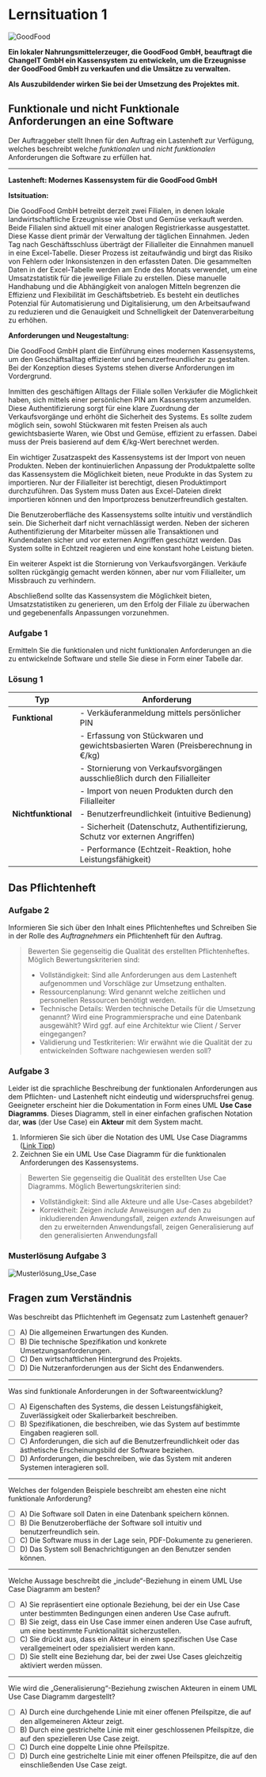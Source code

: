 # Lernsituation 1

![GoodFood](images/goodfoodbanner.jpg)

 **Ein lokaler Nahrungsmittelerzeuger, die GoodFood GmbH, beauftragt die ChangeIT GmbH ein Kassensystem zu entwickeln, um die Erzeugnisse der GoodFood GmbH zu verkaufen und die Umsätze zu verwalten.**
 
 **Als Auszubildender wirken Sie bei der Umsetzung des Projektes mit.**

## Funktionale und nicht Funktionale Anforderungen an eine Software

<!--ls1aufgabe1-->

Der Auftraggeber stellt Ihnen für den Auftrag ein Lastenheft zur Verfügung, welches beschreibt welche _funktionalen_ und _nicht funktionalen_ Anforderungen die Software zu erfüllen hat.

---

**Lastenheft: Modernes Kassensystem für die GoodFood GmbH**

**Istsituation:**

Die GoodFood GmbH betreibt derzeit zwei Filialen, in denen lokale landwirtschaftliche Erzeugnisse wie Obst und Gemüse verkauft werden. Beide Filialen sind aktuell mit einer analogen Registrierkasse ausgestattet. Diese Kasse dient primär der Verwaltung der täglichen Einnahmen. Jeden Tag nach Geschäftsschluss überträgt der Filialleiter die Einnahmen manuell in eine Excel-Tabelle. Dieser Prozess ist zeitaufwändig und birgt das Risiko von Fehlern oder Inkonsistenzen in den erfassten Daten. Die gesammelten Daten in der Excel-Tabelle werden am Ende des Monats verwendet, um eine Umsatzstatistik für die jeweilige Filiale zu erstellen. Diese manuelle Handhabung und die Abhängigkeit von analogen Mitteln begrenzen die Effizienz und Flexibilität im Geschäftsbetrieb. Es besteht ein deutliches Potenzial für Automatisierung und Digitalisierung, um den Arbeitsaufwand zu reduzieren und die Genauigkeit und Schnelligkeit der Datenverarbeitung zu erhöhen.

**Anforderungen und Neugestaltung:**

Die GoodFood GmbH plant die Einführung eines modernen Kassensystems, um den Geschäftsalltag effizienter und benutzerfreundlicher zu gestalten. Bei der Konzeption dieses Systems stehen diverse Anforderungen im Vordergrund.

Inmitten des geschäftigen Alltags der Filiale sollen Verkäufer die Möglichkeit haben, sich mittels einer persönlichen PIN am Kassensystem anzumelden. Diese Authentifizierung sorgt für eine klare Zuordnung der Verkaufsvorgänge und erhöht die Sicherheit des Systems. Es sollte zudem möglich sein, sowohl Stückwaren mit festen Preisen als auch gewichtsbasierte Waren, wie Obst und Gemüse, effizient zu erfassen. Dabei muss der Preis basierend auf dem €/kg-Wert berechnet werden.

Ein wichtiger Zusatzaspekt des Kassensystems ist der Import von neuen Produkten. Neben der kontinuierlichen Anpassung der Produktpalette sollte das Kassensystem die Möglichkeit bieten, neue Produkte in das System zu importieren. Nur der Filialleiter ist berechtigt, diesen Produktimport durchzuführen. Das System muss Daten aus Excel-Dateien direkt importieren können und den Importprozess benutzerfreundlich gestalten.

Die Benutzeroberfläche des Kassensystems sollte intuitiv und verständlich sein. Die Sicherheit darf nicht vernachlässigt werden. Neben der sicheren Authentifizierung der Mitarbeiter müssen alle Transaktionen und Kundendaten sicher und vor externen Angriffen geschützt werden. Das System sollte in Echtzeit reagieren und eine konstant hohe Leistung bieten.

Ein weiterer Aspekt ist die Stornierung von Verkaufsvorgängen. Verkäufe sollten rückgängig gemacht werden können, aber nur vom Filialleiter, um Missbrauch zu verhindern.

Abschließend sollte das Kassensystem die Möglichkeit bieten, Umsatzstatistiken zu generieren, um den Erfolg der Filiale zu überwachen und gegebenenfalls Anpassungen vorzunehmen.

### Aufgabe 1

Ermitteln Sie die funktionalen und nicht funktionalen Anforderungen an die zu entwickelnde Software und stelle Sie diese in Form einer Tabelle dar.

<!--ls1aufgabe1-->
<!--ls1lsg1-->

### Lösung 1

| Typ              | Anforderung                                                                |
|------------------|----------------------------------------------------------------------------|
| **Funktional**   | - Verkäuferanmeldung mittels persönlicher PIN                               |
|                  | - Erfassung von Stückwaren und gewichtsbasierten Waren (Preisberechnung in €/kg)|
|                  | - Stornierung von Verkaufsvorgängen ausschließlich durch den Filialleiter  |
|                  | - Import von neuen Produkten durch den Filialleiter  |
| **Nichtfunktional** | - Benutzerfreundlichkeit (intuitive Bedienung)                            |
|                  | - Sicherheit (Datenschutz, Authentifizierung, Schutz vor externen Angriffen)|
|                  | - Performance (Echtzeit-Reaktion, hohe Leistungsfähigkeit)                  |

<!--ls1lsg1-->
<!--ls1aufgabe2-->

## Das Pflichtenheft

### Aufgabe 2

Informieren Sie sich über den Inhalt eines Pflichtenheftes und Schreiben Sie in der Rolle des _Auftragnehmers_ ein Pflichtenheft für den Auftrag.

<!--ls1aufgabe2-->

> Bewerten Sie gegenseitig die Qualität des erstellten Pflichtenheftes. Möglich Bewertungskriterien sind:
>
> - Vollständigkeit: Sind alle Anforderungen aus dem Lastenheft aufgenommen und Vorschläge zur Umsetzung enthalten.
> - Ressourcenplanung: Wird genannt welche zeitlichen und personellen Ressourcen benötigt werden.
> - Technische Details: Werden technische Details für die Umsetzung genannt? Wird eine Programmiersprache und eine Datenbank ausgewählt? Wird ggf. auf eine Architektur wie Client / Server eingegangen?
> - Validierung und Testkriterien: Wir erwähnt wie die Qualität der zu entwickelnden Software nachgewiesen werden soll?

<!--ls1aufgabe3-->
### Aufgabe 3

Leider ist die sprachliche Beschreibung der funktionalen Anforderungen aus dem Pflichten- und Lastenheft nicht eindeutig und widerspruchsfrei genug. Geeigneter erscheint hier die Dokumentation in Form eines UML **Use Case Diagramms**. Dieses Diagramm, stell in einer einfachen grafischen Notation dar, **was** (der Use Case) ein **Akteur** mit dem System macht.

1. Informieren Sie sich über die Notation des UML Use Case Diagramms ([Link Tipp](https://www.sparxsystems.de/ressourcen/literatur/leseprobe-zu-projektabwicklung-mit-uml-und-enterprise-architect/anwendungsfalldiagramm-use-case-diagram))
2. Zeichnen Sie ein UML Use Case Diagramm für die funktionalen Anforderungen des Kassensystems.

<!--ls1aufgabe3-->

> Bewerten Sie gegenseitig die Qualität des erstellten Use Cae Diagramms. Möglich Bewertungskriterien sind:
>
> - Vollständigkeit: Sind alle Akteure und alle Use-Cases abgebildet?
> - Korrektheit: Zeigen *include* Anweisungen auf den zu inkludierenden Anwendungsfall, zeigen *extends* Anweisungen auf den zu erweiternden Anwendungsfall, zeigen Generalisierung auf den generalisierten Anwendungsfall

### Musterlösung Aufgabe 3

![Musterlösung_Use_Case](images/usercase.png)

## Fragen zum Verständnis

Was beschreibt das Pflichtenheft im Gegensatz zum Lastenheft genauer?

- [ ] A) Die allgemeinen Erwartungen des Kunden.
- [ ] B) Die technische Spezifikation und konkrete Umsetzungsanforderungen.
- [ ] C) Den wirtschaftlichen Hintergrund des Projekts.
- [ ] D) Die Nutzeranforderungen aus der Sicht des Endanwenders.

---

Was sind funktionale Anforderungen in der Softwareentwicklung?

- [ ] A) Eigenschaften des Systems, die dessen Leistungsfähigkeit, Zuverlässigkeit oder Skalierbarkeit beschreiben.
- [ ] B) Spezifikationen, die beschreiben, wie das System auf bestimmte Eingaben reagieren soll.
- [ ] C) Anforderungen, die sich auf die Benutzerfreundlichkeit oder das ästhetische Erscheinungsbild der Software beziehen.
- [ ] D) Anforderungen, die beschreiben, wie das System mit anderen Systemen interagieren soll.

---

Welches der folgenden Beispiele beschreibt am ehesten eine nicht funktionale Anforderung?

- [ ] A) Die Software soll Daten in eine Datenbank speichern können.
- [ ] B) Die Benutzeroberfläche der Software soll intuitiv und benutzerfreundlich sein.
- [ ] C) Die Software muss in der Lage sein, PDF-Dokumente zu generieren.
- [ ] D) Das System soll Benachrichtigungen an den Benutzer senden können.

---

Welche Aussage beschreibt die „include“-Beziehung in einem UML Use Case Diagramm am besten?

- [ ] A) Sie repräsentiert eine optionale Beziehung, bei der ein Use Case unter bestimmten Bedingungen einen anderen Use Case aufruft.
- [ ] B) Sie zeigt, dass ein Use Case immer einen anderen Use Case aufruft, um eine bestimmte Funktionalität sicherzustellen.
- [ ] C) Sie drückt aus, dass ein Akteur in einem spezifischen Use Case verallgemeinert oder spezialisiert werden kann.
- [ ] D) Sie stellt eine Beziehung dar, bei der zwei Use Cases gleichzeitig aktiviert werden müssen.

---

Wie wird die „Generalisierung“-Beziehung zwischen Akteuren in einem UML Use Case Diagramm dargestellt?

- [ ] A) Durch eine durchgehende Linie mit einer offenen Pfeilspitze, die auf den allgemeineren Akteur zeigt.
- [ ] B) Durch eine gestrichelte Linie mit einer geschlossenen Pfeilspitze, die auf den spezielleren Use Case zeigt.
- [ ] C) Durch eine doppelte Linie ohne Pfeilspitze.
- [ ] D) Durch eine gestrichelte Linie mit einer offenen Pfeilspitze, die auf den einschließenden Use Case zeigt.
